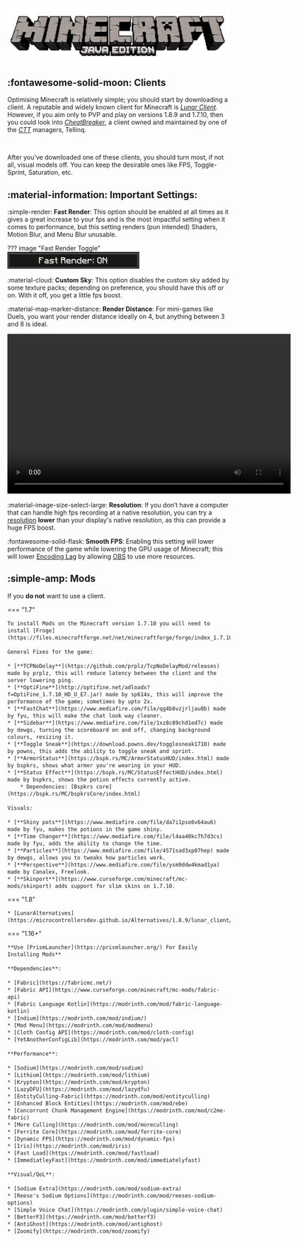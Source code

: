 ![logo](../assets/images/games/minecraft-java/logo.png)

## :fontawesome-solid-moon: **Clients**
Optimising Minecraft is relatively simple; you should start by downloading a client. A reputable and widely known client for Minecraft is [*Lunar Client*](<https://www.lunarclient.com/download>). However, if you aim only to PVP and play on versions 1.8.9 and 1.7.10, then you could look into [*CheatBreaker*](<https://cheatbreaker.net/>), a client owned and maintained by one of the [*CTT*](https://discord.gg/ctt) managers, Tellinq.

<img src="../../assets/images/games/minecraft-java/lunar-cb.png" alt="" class="rounded-image"/>

After you’ve downloaded one of these clients, you should turn most, if not all, visual models off. You can keep the desirable ones like FPS, Toggle-Sprint, Saturation, etc.
## :material-information: **Important Settings**:
:simple-render: **Fast Render**: This option should be enabled at all times as it gives a great increase to your fps and is the most impactful setting when it comes to performance, but this setting renders (pun intended) Shaders, Motion Blur, and Menu Blur unusable.

??? image "Fast Render Toggle"
    ![fast-render](../assets/images/games/minecraft-java/fast-render.png)

:material-cloud: **Custom Sky**: This option disables the custom sky added by some texture packs; depending on preference, you should have this off or on. With it off, you get a little fps boost.

:material-map-marker-distance: **Render Distance**: For mini-games like Duels, you want your render distance ideally on 4, but anything between 3 and 8 is ideal.

<center>
    <video width="640" height="360" controls>
        <source id="mp4" src="../../assets/videos/games/minecraft-java/rd.mp4" type="video/mp4">
    </video>
</center>

:material-image-size-select-large: **Resolution**: If you don’t have a computer that can handle high fps recording at a native resolution, you can try a [resolution](https://link.to.resolution.in.ctt.wiki) **lower** than your display's native resolution, as this can provide a huge FPS boost.

:fontawesome-solid-flask: **Smooth FPS**: Enabling this setting will lower performance of the game while lowering the GPU usage of Minecraft; this will lower [Encoding Lag](https://link.to.EncodingLag.in.ctt.wiki) by allowing [OBS](../video/obs/index.md) to use more resources.

## :simple-amp: **Mods**

If you **do not** want to use a client.

=== "1.7"

    To install Mods on the Minecraft version 1.7.10 you will need to install [Froge](https://files.minecraftforge.net/net/minecraftforge/forge/index_1.7.10.html)

    General Fixes for the game:

    * [**TCPNoDelay**](https://github.com/prplz/TcpNoDelayMod/releases) made by prplz, this will reduce latency between the client and the server lowering ping.
    * [**OptiFine**](http://optifine.net/adloadx?f=OptiFine_1.7.10_HD_U_E7.jar) made by sp614x, this will improve the performance of the game; sometimes by upto 2x.
    * [**FastChat**](https://www.mediafire.com/file/qg4b8vzjrljau0b) made by fyu, this will make the chat look way cleaner.
    * [**Sidebar**](https://www.mediafire.com/file/1xz8c89chd1ed7c) made by dewgs, turning the scoreboard on and off, changing background colours, resizing it.
    * [**Toggle Sneak**](https://download.powns.dev/togglesneak1710) made by powns, this adds the ability to toggle sneak and sprint.  
    * [**ArmorStatus**](https://bspk.rs/MC/ArmorStatusHUD/index.html) made by bspkrs, shows what armor you're wearing in your HUD. 
    * [**Status Effect**](https://bspk.rs/MC/StatusEffectHUD/index.html) made by bspkrs, shows the potion effects currently active. 
        * Dependencies: [Bspkrs core](https://bspk.rs/MC/bspkrsCore/index.html)

    Visuals:

    * [**Shiny pots**](https://www.mediafire.com/file/da7i1pso6v64au6) made by fyu, makes the potions in the game shiny.
    * [**Time Changer**](https://www.mediafire.com/file/l4aa40kc7h7d3cs) made by fyu, adds the ability to change the time.
    * [**Particles**](https://www.mediafire.com/file/4571sad3xp07hep) made by dewgs, allows you to tweaks how particles work.
    * [**Perspective**](https://www.mediafire.com/file/ysm9ddw4kmad1ya) made by Canalex, Freelook.
    * [**Skinport**](https://www.curseforge.com/minecraft/mc-mods/skinport) adds support for slim skins on 1.7.10.





=== "1.8"

    * [LunarAlternatives](https://microcontrollersdev.github.io/Alternatives/1.8.9/lunar_client/)

=== "1.16+"

    **Use [PrismLauncher](https://prismlauncher.org/) For Easily Installing Mods**

    **Dependencies**:

    * [Fabric](https://fabricmc.net/)
    * [Fabric API](https://www.curseforge.com/minecraft/mc-mods/fabric-api)
    * [Fabric Language Kotlin](https://modrinth.com/mod/fabric-language-kotlin)
    * [Indium](https://modrinth.com/mod/indium/)
    * [Mod Menu](https://modrinth.com/mod/modmenu)
    * [Cloth Config API](https://modrinth.com/mod/cloth-config)
    * [YetAnotherConfigLib](https://modrinth.com/mod/yacl)

    **Performance**:

    * [Sodium](https://modrinth.com/mod/sodium)
    * [Lithium](https://modrinth.com/mod/lithium)
    * [Krypton](https://modrinth.com/mod/krypton)
    * [LazyDFU](https://modrinth.com/mod/lazydfu)
    * [EntityCulling-Fabric](https://modrinth.com/mod/entityculling)
    * [Enhanced Block Entities](https://modrinth.com/mod/ebe)
    * [Concorrunt Chunk Management Engine](https://modrinth.com/mod/c2me-fabric)
    * [More Culling](https://modrinth.com/mod/moreculling)
    * [Ferrite Core](https://modrinth.com/mod/ferrite-core)
    * [Dynamic FPS](https://modrinth.com/mod/dynamic-fps)
    * [Iris](https://modrinth.com/mod/iris)
    * [Fast Load](https://modrinth.com/mod/fastload)
    * [ImmediatleyFast](https://modrinth.com/mod/immediatelyfast)
    
    **Visual/QoL**:

    * [Sodium Extra](https://modrinth.com/mod/sodium-extra)
    * [Reese's Sodium Options](https://modrinth.com/mod/reeses-sodium-options)
    * [Simple Voice Chat](https://modrinth.com/plugin/simple-voice-chat)
    * [BetterF3](https://modrinth.com/mod/betterf3)
    * [AntiGhost](https://modrinth.com/mod/antighost)
    * [Zoomify](https://modrinth.com/mod/zoomify)
